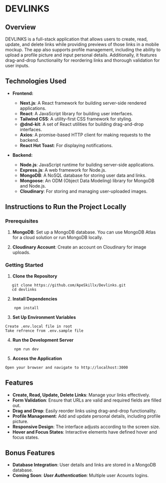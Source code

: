 # DEVLINKS

## Overview

DEVLINKS is a full-stack application that allows users to create, read, update, and delete links while providing previews of those links in a mobile mockup. The app also supports profile management, including the ability to upload a profile picture and input personal details. Additionally, it features drag-and-drop functionality for reordering links and thorough validation for user inputs.

## Technologies Used

- **Frontend:**
  - **Next.js**: A React framework for building server-side rendered applications.
  - **React**: A JavaScript library for building user interfaces.
  - **Tailwind CSS**: A utility-first CSS framework for styling.
  - **@dnd-kit**: A set of React utilities for building drag-and-drop interfaces.
  - **Axios**: A promise-based HTTP client for making requests to the backend.
  - **React Hot Toast**: For displaying notifications.

- **Backend:**
  - **Node.js**: JavaScript runtime for building server-side applications.
  - **Express.js**: A web framework for Node.js.
  - **MongoDB**: A NoSQL database for storing user data and links.
  - **Mongoose**: An ODM (Object Data Modeling) library for MongoDB and Node.js.
  - **Cloudinary**: For storing and managing user-uploaded images.

## Instructions to Run the Project Locally

### Prerequisites

1. **MongoDB**: Set up a MongoDB database. You can use MongoDB Atlas for a cloud solution or run MongoDB locally.

2. **Cloudinary Account**: Create an account on Cloudinary for image uploads.

### Getting Started

1. **Clone the Repository**
```
   git clone https://github.com/ApeSkillx/Devlinks.git
   cd devlinks
```
2. **Install Dependencies**
```
    npm install
```
3. **Set Up Environment Variables**
```
Create .env.local file in root
Take refrence from .env.sample file
```
4. **Run the Development Server**
```
    npm run dev
```
5. **Access the Application**
```
Open your browser and navigate to http://localhost:3000
```
## Features

- **Create, Read, Update, Delete Links**: Manage your links effectively.
- **Form Validation**: Ensure that URLs are valid and required fields are filled out.
- **Drag and Drop**: Easily reorder links using drag-and-drop functionality.
- **Profile Management**: Add and update personal details, including profile picture.
- **Responsive Design**: The interface adjusts according to the screen size.
- **Hover and Focus States**: Interactive elements have defined hover and focus states.

## Bonus Features

- **Database Integration**: User details and links are stored in a MongoDB database.
- **Coming Soon**:
***User Authentication***: Multiple user Acounts logins.
